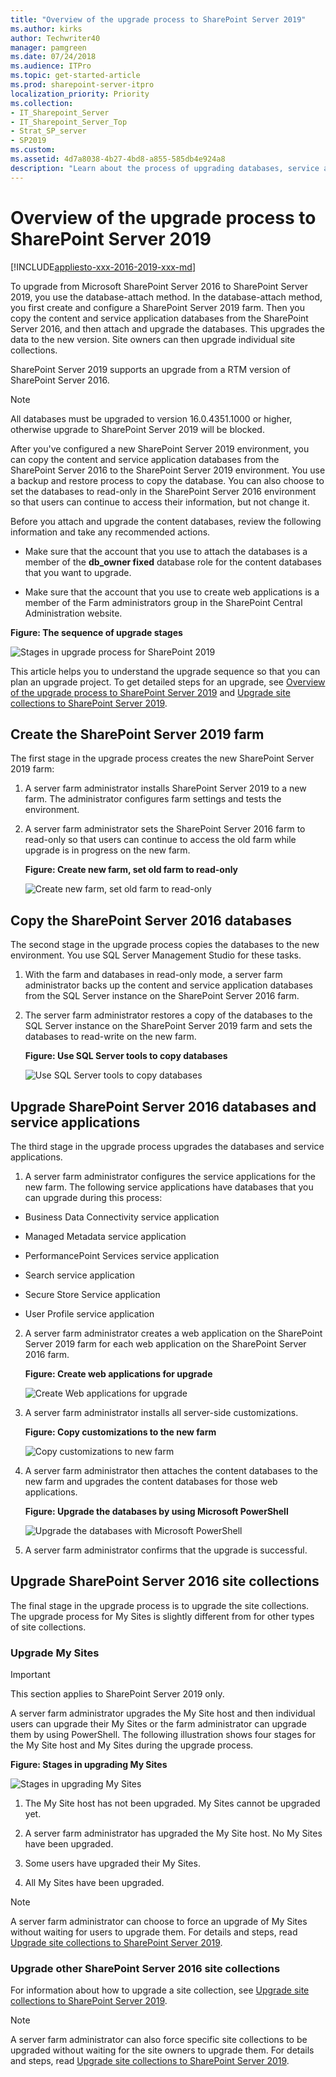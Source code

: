```yaml
---
title: "Overview of the upgrade process to SharePoint Server 2019"
ms.author: kirks
author: Techwriter40
manager: pamgreen
ms.date: 07/24/2018
ms.audience: ITPro
ms.topic: get-started-article
ms.prod: sharepoint-server-itpro
localization_priority: Priority
ms.collection:
- IT_Sharepoint_Server
- IT_Sharepoint_Server_Top
- Strat_SP_server
- SP2019
ms.custom: 
ms.assetid: 4d7a8038-4b27-4bd8-a855-585db4e924a8
description: "Learn about the process of upgrading databases, service applications, My Sites, and site collections to SharePoint Server 2019."
---
```


# Overview of the upgrade process to SharePoint Server 2019

[!INCLUDE[appliesto-xxx-2016-2019-xxx-md](../includes/appliesto-xxx-2016-2019-xxx-md.md)]  
  
To upgrade from Microsoft SharePoint Server 2016 to SharePoint Server 2019, you use the database-attach method. In the database-attach method, you first create and configure a SharePoint Server 2019 farm. Then you copy the content and service application databases from the SharePoint Server 2016, and then attach and upgrade the databases. This upgrades the data to the new version. Site owners can then upgrade individual site collections.
  
SharePoint Server 2019 supports an upgrade from a RTM version of SharePoint Server 2016.
  
> [!NOTE]
>  All databases must be upgraded to version 16.0.4351.1000 or higher, otherwise upgrade to SharePoint Server 2019 will be blocked. 
  
After you've configured a new SharePoint Server 2019 environment, you can copy the content and service application databases from the SharePoint Server 2016 to the SharePoint Server 2019 environment. You use a backup and restore process to copy the database. You can also choose to set the databases to read-only in the SharePoint Server 2016 environment so that users can continue to access their information, but not change it.
  
 

Before you attach and upgrade the content databases, review the following information and take any recommended actions.
  
- Make sure that the account that you use to attach the databases is a member of the **db_owner fixed** database role for the content databases that you want to upgrade. 
    
- Make sure that the account that you use to create web applications is a member of the Farm administrators group in the SharePoint Central Administration website.
    
**Figure: The sequence of upgrade stages**

![Stages in upgrade process for SharePoint 2019](../media/SP2019UpgradeStages.png)
  
This article helps you to understand the upgrade sequence so that you can plan an upgrade project. To get detailed steps for an upgrade, see [Overview of the upgrade process to SharePoint Server 2019](upgrade-databases-2019.md) and [Upgrade site collections to SharePoint Server 2019](upgrade-a-site-collection-2019.md).
  
## Create the SharePoint Server 2019 farm
<a name="CreateFarm"> </a>

The first stage in the upgrade process creates the new SharePoint Server 2019 farm:
  
1. A server farm administrator installs SharePoint Server 2019 to a new farm. The administrator configures farm settings and tests the environment.
    
2. A server farm administrator sets the SharePoint Server 2016 farm to read-only so that users can continue to access the old farm while upgrade is in progress on the new farm.
    
   **Figure: Create new farm, set old farm to read-only**

     ![Create new farm, set old farm to read-only](../media/CreateFarmSP2019.png)
  
## Copy the SharePoint Server 2016 databases
<a name="CopyDatabases"> </a>

The second stage in the upgrade process copies the databases to the new environment. You use SQL Server Management Studio for these tasks.
  
1. With the farm and databases in read-only mode, a server farm administrator backs up the content and service application databases from the SQL Server instance on the SharePoint Server 2016 farm.
    
2. The server farm administrator restores a copy of the databases to the SQL Server instance on the SharePoint Server 2019 farm and sets the databases to read-write on the new farm.
    
   **Figure: Use SQL Server tools to copy databases**

     ![Use SQL Server tools to copy databases](../media/CopyDatabases_SP2019.png)
  
## Upgrade SharePoint Server 2016 databases and service applications
<a name="Databases"> </a>

The third stage in the upgrade process upgrades the databases and service applications.
  
1. A server farm administrator configures the service applications for the new farm. The following service applications have databases that you can upgrade during this process:
    
   
  - Business Data Connectivity service application
    
  - Managed Metadata service application
    
  - PerformancePoint Services service application
    
  - Search service application
    
  - Secure Store Service application
    
  - User Profile service application
    
2. A server farm administrator creates a web application on the SharePoint Server 2019 farm for each web application on the SharePoint Server 2016 farm.
    
   **Figure: Create web applications for upgrade**

     ![Create Web applications for upgrade](../media/CreateWebApplications_SP2019.png)
  
3. A server farm administrator installs all server-side customizations.
    
   **Figure: Copy customizations to the new farm**

     ![Copy customizations to new farm](../media/InstallCustomizations_SP2019.png)
  
4. A server farm administrator then attaches the content databases to the new farm and upgrades the content databases for those web applications.
    
   **Figure: Upgrade the databases by using Microsoft PowerShell**

     ![Upgrade the databases with Microsoft PowerShell](../media/UpgradeContentDatabases_SP2019.png)
  
5. A server farm administrator confirms that the upgrade is successful.
    
## Upgrade SharePoint Server 2016 site collections
<a name="UpgradeSites"> </a>

The final stage in the upgrade process is to upgrade the site collections. The upgrade process for My Sites is slightly different from for other types of site collections. 
  
### Upgrade My Sites
<a name="MySites"> </a>

> [!IMPORTANT]
> This section applies to SharePoint Server 2019 only. 
  
A server farm administrator upgrades the My Site host and then individual users can upgrade their My Sites or the farm administrator can upgrade them by using PowerShell. The following illustration shows four stages for the My Site host and My Sites during the upgrade process.
  
**Figure: Stages in upgrading My Sites**

![Stages in upgrading My Sites](../media/SP15Upgrade_MySiteUpgradeStages.png)
  
1. The My Site host has not been upgraded. My Sites cannot be upgraded yet.
    
2. A server farm administrator has upgraded the My Site host. No My Sites have been upgraded.
    
3. Some users have upgraded their My Sites.
    
4. All My Sites have been upgraded.
    
> [!NOTE]
> A server farm administrator can choose to force an upgrade of My Sites without waiting for users to upgrade them. For details and steps, read [Upgrade site collections to SharePoint Server 2019](upgrade-a-site-collection-2019.md). 
  
### Upgrade other SharePoint Server 2016 site collections
<a name="SiteCollections"> </a>

For information about how to upgrade a site collection, see [Upgrade site collections to SharePoint Server 2019](upgrade-a-site-collection-2019.md).
  
> [!NOTE]
> A server farm administrator can also force specific site collections to be upgraded without waiting for the site owners to upgrade them. For details and steps, read [Upgrade site collections to SharePoint Server 2019](upgrade-a-site-collection-2019.md). 
  

